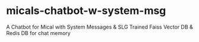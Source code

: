 # micals-chatbot-w-system-msg
A Chatbot for Mical with System Messages &amp; SLG Trained Faiss Vector DB &amp; Redis DB for chat memory
